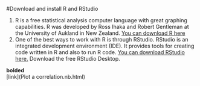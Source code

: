 #Download and install R and RStudio

1. R is a free statistical analysis computer language with great graphing capabilities. R was developed by Ross Ihaka and Robert Gentleman at the University of Aukland in New Zealand. [You can download R here](https://www.r-project.org)
2. One of the best ways to work with R is through RStudio. RStudio is an integrated development environment (IDE). It provides tools for creating code written in R and also to run R code. [You can download RStudio here.](https://www.rstudio.com/products/rstudio/download/) Download the free RStudio Desktop.


**bolded**  
[link](Plot a correlation.nb.html)

